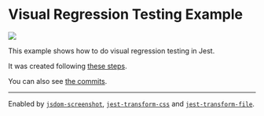# Visual Regression Testing Example

<img src="https://i.imgur.com/7Te0cDC.png" />

This example shows how to do visual regression testing in Jest.

It was created following [these steps](https://gist.github.com/dferber90/6fe76cde582b8746191478fac34c8b7d).

You can also see [the commits](https://github.com/dferber90/visual-regression-testing-create-react-app-example/commits/master).

---

Enabled by [`jsdom-screenshot`](https://github.com/dferber90/jsdom-screenshot), [`jest-transform-css`](https://github.com/dferber90/jest-transform-css) and [`jest-transform-file`](https://github.com/dferber90/jest-transform-file).
